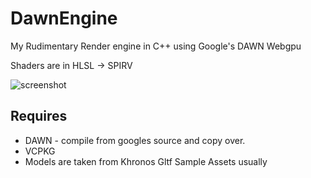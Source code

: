 # DawnEngine
My Rudimentary Render engine in C++ using Google's DAWN Webgpu

Shaders are in HLSL -> SPIRV

![screenshot](./_readme_images/cornellbox.jpg)


## Requires
- DAWN - compile from googles source and copy over.
- VCPKG
- Models are taken from Khronos Gltf Sample Assets usually
